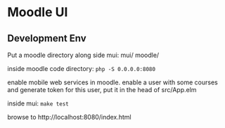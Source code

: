 # Moodle UI


## Development Env

Put a moodle  directory along side mui:
mui/
moodle/

inside moodle code directory:
```php -S 0.0.0.0:8080```

enable mobile web services in moodle.
enable a user with some courses and generate token for this user,
put it in the head of src/App.elm

inside mui:
```make test```

browse to http://localhost:8080/index.html


